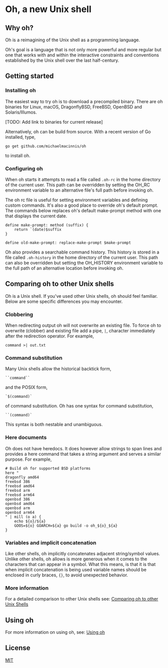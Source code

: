 # Oh, a new Unix shell

## Why oh?

Oh is a reimagining of the Unix shell as a programming language.

Oh's goal is a language that is not only more powerful and more regular
but one that works with and within the interactive constraints and
conventions established by the Unix shell over the last half-century.

## Getting started

### Installing oh

The easiest way to try oh is to download a precompiled binary. There
are oh binaries for Linux, macOS, DragonflyBSD, FreeBSD, OpenBSD and
Solaris/Illumos.

[TODO: Add link to binaries for current release]

Alternatively, oh can be build from source. With a recent version of
Go installed, type,

    go get github.com/michaelmacinnis/oh

to install oh.

### Configuring oh

When oh starts it attempts to read a file called `.oh-rc` in the home
directory of the current user. This path can be overridden by setting
the OH_RC environment variable to an alternative file's full path
before invoking oh.

The oh rc file is useful for setting environment variables and defining
custom commands. It's also a good place to override oh's default prompt.
The commands below replaces oh's default make-prompt method with one that
displays the current date.

    define make-prompt: method (suffix) {
        return `(date)$suffix
    }
    
    define old-make-prompt: replace-make-prompt $make-prompt

Oh also provides a searchable command history. This history is stored
in a file called `.oh-history` in the home directory of the current
user. This path can also be overridden but setting the OH_HISTORY
environment variable to the full path of an alternative location before
invoking oh.

## Comparing oh to other Unix shells

Oh is a Unix shell. If you've used other Unix shells, oh should feel
familiar. Below are some specific differences you may encounter.

### Clobbering

When redirecting output oh will not overwrite an existing file. To force
oh to overwrite (clobber) and existing file add a pipe, `|`, character
immediately after the redirection operator. For example,

    command >| out.txt

### Command substitution

Many Unix shells allow the historical backtick form,

    ``command``

and the POSIX form,

    `$(command)`

of command substitution. Oh has one syntax for command substitution,

    ``(command)`

This syntax is both nestable and unambiguous.

### Here documents

Oh does not have heredocs. It does however allow strings to span lines
and provides a here command that takes a string argument and serves a
similar purpose. For example,

    # Build oh for supported BSD platforms
    here "
    dragonfly amd64
    freebsd 386
    freebsd amd64
    freebsd arm
    freebsd arm64
    openbsd 386
    openbsd amd64
    openbsd arm
    openbsd arm64
    " | mill (o a) {
        echo ${o}/${a}
        GOOS=${o} GOARCH=${a} go build -o oh_${o}_${a}
    }

### Variables and implicit concatenation

Like other shells, oh implicitly concatenates adjacent string/symbol
values. Unlike other shells, oh allows is more generous when it comes to
the characters that can appear in a symbol. What this means, is that it
is that when implicit concatenation is being used variable names should
be enclosed in curly braces, `{}`, to avoid unexpected behavior.

### More information

For a detailed comparison to other Unix shells see: [Comparing oh to other Unix Shells](https://htmlpreview.github.io/?https://raw.githubusercontent.com/michaelmacinnis/oh/master/doc/comparison.html)

## Using oh

For more information on using oh, see: [Using oh](doc/manual.md)

## License

[MIT](LICENSE)

